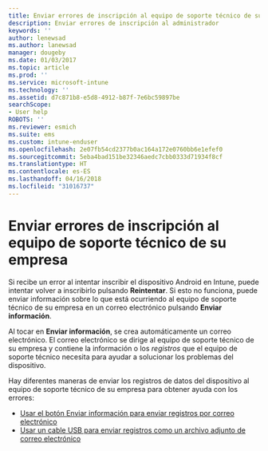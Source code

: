 ```yaml
---
title: Enviar errores de inscripción al equipo de soporte técnico de su empresa | Microsoft Docs
description: Enviar errores de inscripción al administrador
keywords: ''
author: lenewsad
ms.author: lanewsad
manager: dougeby
ms.date: 01/03/2017
ms.topic: article
ms.prod: ''
ms.service: microsoft-intune
ms.technology: ''
ms.assetid: d7c871b8-e5d8-4912-b87f-7e6bc59897be
searchScope:
- User help
ROBOTS: ''
ms.reviewer: esmich
ms.suite: ems
ms.custom: intune-enduser
ms.openlocfilehash: 2e07fb54cd2377b0ac164a172e0760bb6e1efef0
ms.sourcegitcommit: 5eba4bad151be32346aedc7cbb0333d71934f8cf
ms.translationtype: HT
ms.contentlocale: es-ES
ms.lasthandoff: 04/16/2018
ms.locfileid: "31016737"
---
```

# <a name="send-enrollment-errors-to-your-company-support"></a>Enviar errores de inscripción al equipo de soporte técnico de su empresa

Si recibe un error al intentar inscribir el dispositivo Android en Intune, puede intentar volver a inscribirlo pulsando **Reintentar**. Si esto no funciona, puede enviar información sobre lo que está ocurriendo al equipo de soporte técnico de su empresa en un correo electrónico pulsando **Enviar información**.

Al tocar en **Enviar información**, se crea automáticamente un correo electrónico. El correo electrónico se dirige al equipo de soporte técnico de su empresa y contiene la información o los _registros_ que el equipo de soporte técnico necesita para ayudar a solucionar los problemas del dispositivo.

Hay diferentes maneras de enviar los registros de datos del dispositivo al equipo de soporte técnico de su empresa para obtener ayuda con los errores:

- [Usar el botón Enviar información para enviar registros por correo electrónico](send-logs-to-your-it-admin-by-email-android.md)
- [Usar un cable USB para enviar registros como un archivo adjunto de correo electrónico](send-logs-to-your-it-admin-using-cable-android.md)
